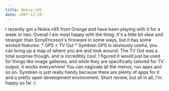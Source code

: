 ```yaml
---
title: Nokia n95
date: 2007-12-28
---
```


I recently got a Nokia n95 from Orange and have been playing with it for a week or two.
Overall I am most happy with the thing. It's a little bit slow and stranger than SonyEricsson's firmware in some ways, but it has some wicked features:
\* GPS
\* TV Out
\* Symbian
GPS is obviously useful, you can bring up a map of where you are and look around. The TV Out was a total surprise though, and is incredibly cool. I figured it would just be used for things like image galleries, and while they are specifically tailored for TV output, it works everywhere! You can nagivate all the menus, run apps and so on.
Symbian is just really handy because there are plenty of apps for it and a pretty open development environment.
Short review, but all in all, I'm happy so far :)
